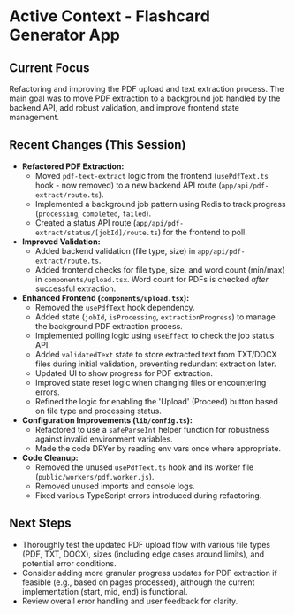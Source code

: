 # Active Context - Flashcard Generator App

## Current Focus

Refactoring and improving the PDF upload and text extraction process. The main goal was to move PDF extraction to a background job handled by the backend API, add robust validation, and improve frontend state management.

## Recent Changes (This Session)

- **Refactored PDF Extraction:**
    - Moved `pdf-text-extract` logic from the frontend (`usePdfText.ts` hook - now removed) to a new backend API route (`app/api/pdf-extract/route.ts`).
    - Implemented a background job pattern using Redis to track progress (`processing`, `completed`, `failed`).
    - Created a status API route (`app/api/pdf-extract/status/[jobId]/route.ts`) for the frontend to poll.
- **Improved Validation:**
    - Added backend validation (file type, size) in `app/api/pdf-extract/route.ts`.
    - Added frontend checks for file type, size, and word count (min/max) in `components/upload.tsx`. Word count for PDFs is checked *after* successful extraction.
- **Enhanced Frontend (`components/upload.tsx`):**
    - Removed the `usePdfText` hook dependency.
    - Added state (`jobId`, `isProcessing`, `extractionProgress`) to manage the background PDF extraction process.
    - Implemented polling logic using `useEffect` to check the job status API.
    - Added `validatedText` state to store extracted text from TXT/DOCX files during initial validation, preventing redundant extraction later.
    - Updated UI to show progress for PDF extraction.
    - Improved state reset logic when changing files or encountering errors.
    - Refined the logic for enabling the 'Upload' (Proceed) button based on file type and processing status.
- **Configuration Improvements (`lib/config.ts`):**
    - Refactored to use a `safeParseInt` helper function for robustness against invalid environment variables.
    - Made the code DRYer by reading env vars once where appropriate.
- **Code Cleanup:**
    - Removed the unused `usePdfText.ts` hook and its worker file (`public/workers/pdf.worker.js`).
    - Removed unused imports and console logs.
    - Fixed various TypeScript errors introduced during refactoring.

## Next Steps

- Thoroughly test the updated PDF upload flow with various file types (PDF, TXT, DOCX), sizes (including edge cases around limits), and potential error conditions.
- Consider adding more granular progress updates for PDF extraction if feasible (e.g., based on pages processed), although the current implementation (start, mid, end) is functional.
- Review overall error handling and user feedback for clarity.
